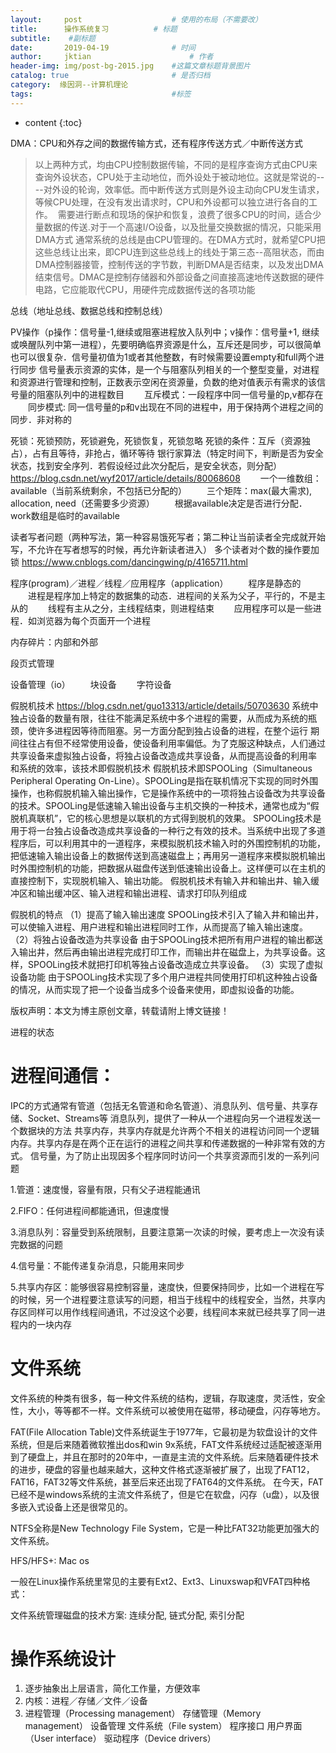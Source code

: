 ```yaml
---
layout:     post   				    # 使用的布局（不需要改）
title:      操作系统复习			# 标题 
subtitle:  	 #副标题
date:       2019-04-19 				# 时间
author:     jktian 						# 作者
header-img: img/post-bg-2015.jpg 	#这篇文章标题背景图片
catalog: true 						# 是否归档
category:  缘因洞--计算机理论
tags:								#标签
---
```

* content
{:toc}

DMA：CPU和外存之间的数据传输方式，还有程序传送方式／中断传送方式





> 以上两种方式，均由CPU控制数据传输，不同的是程序查询方式由CPU来查询外设状态，CPU处于主动地位，而外设处于被动地位。这就是常说的----对外设的轮询，效率低。而中断传送方式则是外设主动向CPU发生请求，等候CPU处理，在没有发出请求时，CPU和外设都可以独立进行各自的工作。  需要进行断点和现场的保护和恢复，浪费了很多CPU的时间，适合少量数据的传送.对于一个高速I/O设备，以及批量交换数据的情况，只能采用DMA方式
> 通常系统的总线是由CPU管理的。在DMA方式时，就希望CPU把这些总线让出来，即CPU连到这些总线上的线处于第三态--高阻状态，而由DMA控制器接管，控制传送的字节数，判断DMA是否结束，以及发出DMA结束信号。DMAC是控制存储器和外部设备之间直接高速地传送数据的硬件电路，它应能取代CPU，用硬件完成数据传送的各项功能

总线（地址总线、数据总线和控制总线）

PV操作（p操作：信号量-1,继续或阻塞进程放入队列中；v操作：信号量+1, 继续或唤醒队列中第一进程），先要明确临界资源是什么，互斥还是同步，可以很简单也可以很复杂．信号量初值为1或者其他整数，有时候需要设置empty和full两个进行同步
	信号量表示资源的实体，是一个与阻塞队列相关的一个整型变量，对进程和资源进行管理和控制，正数表示空闲在资源量，负数的绝对值表示有需求的该信号量的阻塞队列中的进程数目
　　互斥模式：一段程序中同一信号量的p,v都存在
　　同步模式: 同一信号量的p和v出现在不同的进程中，用于保持两个进程之间的同步．非对称的


死锁：死锁预防，死锁避免，死锁恢复，死锁忽略
死锁的条件：互斥（资源独占），占有且等待，非抢占，循环等待
银行家算法（特定时间下，判断是否为安全状态，找到安全序列．若假设经过此次分配后，是安全状态，则分配）
https://blog.csdn.net/wyf2017/article/details/80068608
　　一个一维数组：available（当前系统剩余，不包括已分配的）
　　三个矩阵：max(最大需求), allocation, need（还需要多少资源）
　　根据available决定是否进行分配．work数组是临时的available


读者写者问题（两种写法，第一种容易饿死写者；第二种让当前读者全完成就开始写，不允许在写者想写的时候，再允许新读者进入）
多个读者对个数的操作要加锁
https://www.cnblogs.com/dancingwing/p/4165711.html


程序(program)／进程／线程／应用程序（application）
　　程序是静态的
　　进程是程序加上特定的数据集的动态．进程间的关系为父子，平行的，不是主从的
　　线程有主从之分，主线程结束，则进程结束
　　应用程序可以是一些进程．如浏览器为每个页面开一个进程

内存碎片：内部和外部

段页式管理

设备管理（io）
　　块设备
　　字符设备

假脱机技术
https://blog.csdn.net/guo13313/article/details/50703630
系统中独占设备的数量有限，往往不能满足系统中多个进程的需要，从而成为系统的瓶颈，使许多进程因等待而阻塞。另一方面分配到独占设备的进程，在整个运行 期间往往占有但不经常使用设备，使设备利用率偏低。为了克服这种缺点，人们通过共享设备来虚拟独占设备，将独占设备改造成共享设备，从而提高设备的利用率 和系统的效率，该技术即假脱机技术
假脱机技术即SPOOLing（Simultaneous Peripheral Operating On-Line）。SPOOLing是指在联机情况下实现的同时外围操作，也称假脱机输入输出操作，它是操作系统中的一项将独占设备改为共享设备的技术。SPOOLing是低速输入输出设备与主机交换的一种技术，通常也成为“假脱机真联机”，它的核心思想是以联机的方式得到脱机的效果。
SPOOLing技术是用于将一台独占设备改造成共享设备的一种行之有效的技术。当系统中出现了多道程序后，可以利用其中的一道程序，来模拟脱机技术输入时的外围控制机的功能，把低速输入输出设备上的数据传送到高速磁盘上；再用另一道程序来模拟脱机输出时外围控制机的功能，把数据从磁盘传送到低速输出设备上。这样便可以在主机的直接控制下，实现脱机输入、输出功能。
假脱机技术有输入井和输出井、输入缓冲区和输出缓冲区、输入进程和输出进程、请求打印队列组成

假脱机的特点
（1）提高了输入输出速度
SPOOLing技术引入了输入井和输出井，可以使输入进程、用户进程和输出进程同时工作，从而提高了输入输出速度。
（2）将独占设备改造为共享设备
由于SPOOLing技术把所有用户进程的输出都送入输出井，然后再由输出进程完成打印工作，而输出井在磁盘上，为共享设备。这样，SPOOLing技术就把打印机等独占设备改造成立共享设备。
（3）实现了虚拟设备功能
由于SPOOLing技术实现了多个用户进程共同使用打印机这种独占设备的情况，从而实现了把一个设备当成多个设备来使用，即虚拟设备的功能。

版权声明：本文为博主原创文章，转载请附上博文链接！

进程的状态

# 进程间通信：
IPC的方式通常有管道（包括无名管道和命名管道）、消息队列、信号量、共享存储、Socket、Streams等
	消息队列，提供了一种从一个进程向另一个进程发送一个数据块的方法
	共享内存，共享内存就是允许两个不相关的进程访问同一个逻辑内存。共享内存是在两个正在运行的进程之间共享和传递数据的一种非常有效的方式。
	信号量，为了防止出现因多个程序同时访问一个共享资源而引发的一系列问题

1.管道：速度慢，容量有限，只有父子进程能通讯    

2.FIFO：任何进程间都能通讯，但速度慢    

3.消息队列：容量受到系统限制，且要注意第一次读的时候，要考虑上一次没有读完数据的问题    

4.信号量：不能传递复杂消息，只能用来同步    

5.共享内存区：能够很容易控制容量，速度快，但要保持同步，比如一个进程在写的时候，另一个进程要注意读写的问题，相当于线程中的线程安全，当然，共享内存区同样可以用作线程间通讯，不过没这个必要，线程间本来就已经共享了同一进程内的一块内存

# 文件系统
文件系统的种类有很多，每一种文件系统的结构，逻辑，存取速度，灵活性，安全性，大小，等等都不一样。文件系统可以被使用在磁带，移动硬盘，闪存等地方。

FAT(File Allocation Table)文件系统诞生于1977年，它最初是为软盘设计的文件系统，但是后来随着微软推出dos和win 9x系统，FAT文件系统经过适配被逐渐用到了硬盘上，并且在那时的20年中，一直是主流的文件系统。后来随着硬件技术的进步，硬盘的容量也越来越大，这种文件格式逐渐被扩展了，出现了FAT12，FAT16，FAT32等文件系统，甚至后来还出现了FAT64的文件系统。
在今天，FAT已经不是windows系统的主流文件系统了，但是它在软盘，闪存（u盘），以及很多嵌入式设备上还是很常见的。

NTFS全称是New Technology File System，它是一种比FAT32功能更加强大的文件系统。

HFS/HFS+: Mac os

一般在Linux操作系统里常见的主要有Ext2、Ext3、Linuxswap和VFAT四种格式：

文件系统管理磁盘的技术方案: 连续分配, 链式分配, 索引分配

# 操作系统设计
1. 逐步抽象出上层语言，简化工作量，方便效率
2. 内核：进程／存储／文件／设备
2. 进程管理（Processing management）
存储管理（Memory management）
设备管理
文件系统（File system）
程序接口
用户界面（User interface）
驱动程序（Device drivers）